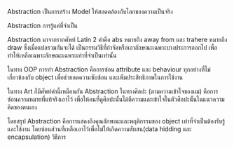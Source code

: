 Abstraction เป็นการสร้าง Model ให้สอดคล้องกับโลกของความเป็นจริง

Abstraction การรู้แค่ที่จำเป็น

Abstraction มาจากรากศัพท์ Latin 2 คำคือ abs หมายถึง away from และ trahere หมายถึง draw ซึ่งเมื่อแปลรวมกันจะได้ เป็นกรรมวิธีที่กำจัดหรือเอาลักษณะเฉพาะบางประการออกไป เพื่อทำให้เหลือเฉพาะลักษณะเฉพาะเท่าที่จำเป็นเท่านั้น

ในทาง OOP การทำ Abstraction คือการซ่อน attribute และ behaviour ทุกอย่างที่ไม่เกี่ยวข้องกับ object เพื่อช่วยลดความซับซ้อน และเพิ่มประสิทธิภาพในการใช้งาน

ในทาง Art ก็มีศัพท์คำนี้เหมือนกัน Abstraction ในทางศิลปะ (ตามความเข้าใจของผม) คือการซ่อนความหมายที่แท้จริงเอาไว้ เพื่อให้คนที่ดูศิลปะนั้นได้ตีความและเข้าใจในตัวศิลปะนั้นในแนวความคิดของตนเอง

โดยสรุป Abstraction คือการแสดงถึงคุณลักษณะและพฤติกรรมของ object เท่าที่จำเป็นต้องรับรู้และใช้งาน โดยซ่อนส่วนที่เหลือเอาไว้เพื่อไม่ให้เกิดความสับสน(data hidding และ encapsulation) วิธีการ
